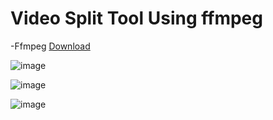 # Video Split Tool Using ffmpeg
 
 
 -Ffmpeg [Download](https://ffmpeg.org/download.html)
 
![image](https://user-images.githubusercontent.com/53134212/164701444-09eb0350-e35d-457a-836d-78032eda1491.png)


![image](https://user-images.githubusercontent.com/53134212/164701643-777a73f5-233d-47b5-b7ed-0cd5cd7b44c0.png)


![image](https://user-images.githubusercontent.com/53134212/164701739-c864d71b-2e85-42ae-a7cc-89aaf8e9f613.png)
